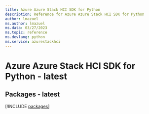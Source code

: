 ```yaml
---
title: Azure Azure Stack HCI SDK for Python
description: Reference for Azure Azure Stack HCI SDK for Python
author: lmazuel
ms.author: lmazuel
ms.data: 03/27/2023
ms.topic: reference
ms.devlang: python
ms.service: azurestackhci
---
```

# Azure Azure Stack HCI SDK for Python - latest
## Packages - latest
[!INCLUDE [packages](azure-stack-hci-index.md)]